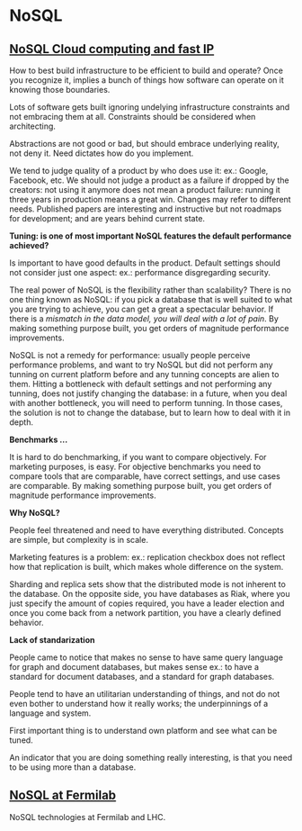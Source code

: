# NoSQL

## [NoSQL Cloud computing and fast IP](http://nosqltapes.com/video/benjamin-black-on-nosql-cloud-computing-and-fast_ip)

How to best build infrastructure to be efficient to build and operate? Once you recognize it, implies a bunch of things how software can operate on it knowing those boundaries.

Lots of software gets built ignoring undelying infrastructure constraints and not embracing them at all. Constraints should be considered when architecting.

Abstractions are not good or bad, but should embrace underlying reality, not deny it. Need dictates how do you implement. 

We tend to judge quality of a product by who does use it: ex.: Google, Facebook, etc. We should not judge a product as a failure if dropped by the creators: not using it anymore does not mean a product failure: running it three years in production means a great win. Changes may refer to different needs. Published papers are interesting and instructive but not roadmaps for development; and are years behind current state.

**Tuning: is one of most important NoSQL features the default performance achieved?**

Is important to have good defaults in the product. Default settings should not consider just one aspect: ex.: performance disgregarding security. 

The real power of NoSQL is the flexibility rather than scalability? There is no one thing known as NoSQL: if you pick a database that is well suited to what you are trying to achieve, you can get a great a spectacular behavior. If there is a *mismatch in the data model, you will deal with a lot of pain*. By making something purpose built, you get orders of magnitude performance improvements.

NoSQL is not a remedy for performance: usually people perceive performance problems, and want to try NoSQL but did not perform any tunning on current platform before and any tunning concepts are alien to them. Hitting a bottleneck with default settings and not performing any tunning, does not justify changing the database: in a future, when you deal with another bottleneck, you will need to perform tunning. In those cases, the solution is not to change the database, but to learn how to deal with it in depth.

**Benchmarks ...**

It is hard to do benchmarking, if you want to compare objectively. For marketing purposes, is easy. For objective benchmarks you need to compare tools that are comparable, have correct settings, and use cases are comparable.
By making something purpose built, you get orders of magnitude performance improvements.

**Why NoSQL?**

People feel threatened and need to have everything distributed. Concepts are simple, but complexity is in scale.

Marketing features is a problem: ex.: replication checkbox does not reflect how that replication is built, which makes whole difference on the system.

Sharding and replica sets show that the distributed mode is not inherent to the database. On the opposite side, you have databases as Riak, where you just specify the amount of copies required, you have a leader election and once you come back from a network partition, you have a clearly defined behavior.

**Lack of standarization**

People came to notice that makes no sense to have same query language for graph and document databases, but makes sense ex.: to have a standard for document databases, and a standard for graph databases.

People tend to have an utilitarian understanding of things, and not do not even bother to understand how it really works; the underpinnings of a language and system.

First important thing is to understand own platform and see what can be tuned.

An indicator that you are doing something really interesting, is that you need to be using more than a database.

## [NoSQL at Fermilab](http://nosqltapes.com/video/nosql-at-fermilab)

NoSQL technologies at Fermilab and LHC.
